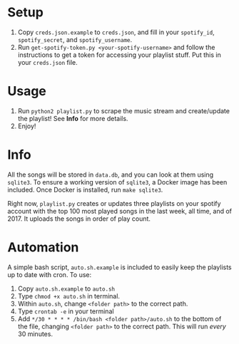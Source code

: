 # Setup
1. Copy `creds.json.example` to `creds.json`, and fill in your `spotify_id`, `spotify_secret`, and `spotify_username`.
2. Run `get-spotify-token.py <your-spotify-username>` and follow the instructions to get a token for accessing your playlist stuff. Put this in your `creds.json` file.

# Usage
1. Run `python2 playlist.py` to scrape the music stream and create/update the playlist! See **Info** for more details.
2. Enjoy!

# Info
All the songs will be stored in `data.db`, and you can look at them using `sqlite3`. To ensure a working version of `sqlite3`, a Docker image has been included. Once Docker is installed, run `make sqlite3`.

Right now, `playlist.py` creates or updates three playlists on your spotify account with the top 100 most played songs in the last week, all time, and of 2017. It uploads the songs in order of play count.

# Automation
A simple bash script, `auto.sh.example` is included to easily keep the playlists up to date with cron. To use:
1. Copy `auto.sh.example` to `auto.sh`
2. Type `chmod +x auto.sh` in terminal.
3. Within `auto.sh`, change `<folder path>` to the correct path.
1. Type `crontab -e` in your terminal
2. Add `*/30 * * * * /bin/bash <folder path>/auto.sh` to the bottom of the file, changing `<folder path>` to the correct path. This will run *every* 30 minutes.
